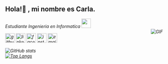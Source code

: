 ### <h2>Hola!👋 , mi nombre es Carla.</h2>
<p><em>Estudiante Ingenieria en Informatica <a href="http://www.unb.br"></a><img src="https://media.giphy.com/media/fYSnHlufseco8Fh93Z/giphy.gif" width="30"></br>
<img align="right" alt="GIF" src="https://raw.githubusercontent.com/haoruilee/haoruilee/master/pic/pusheencode.gif" />
 

[<img src='https://cdn.jsdelivr.net/npm/simple-icons@3.0.1/icons/github.svg' alt='github' height='30'>](https://github.com/laladdiaz)
 [<img src='https://cdn.jsdelivr.net/npm/simple-icons@3.0.1/icons/linkedin.svg' alt='linkedin' height='30'>](https://www.linkedin.com/in/carladdiaz)
[<img src='https://cdn.jsdelivr.net/npm/simple-icons@3.0.1/icons/facebook.svg' alt='facebook' height='30'>](https://www.facebook.com/carla.ddiaz)
[<img src='https://cdn.jsdelivr.net/npm/simple-icons@3.0.1/icons/instagram.svg' alt='instagram' height='30'>](https://www.instagram.com/laladdiaz)
[<img src='https://cdn.jsdelivr.net/npm/simple-icons@3.0.1/icons/gmail.svg' alt='email' height='30'>](mailto:carladdiazl@gmail.com)

 
![GitHub stats](https://github-readme-stats.vercel.app/api?username=laladdiaz&show_icons=true) <br>
[![Top Langs](https://github-readme-stats.vercel.app/api/top-langs/?username=laladdiaz)](https://github.com/anuraghazra/github-readme-stats)


